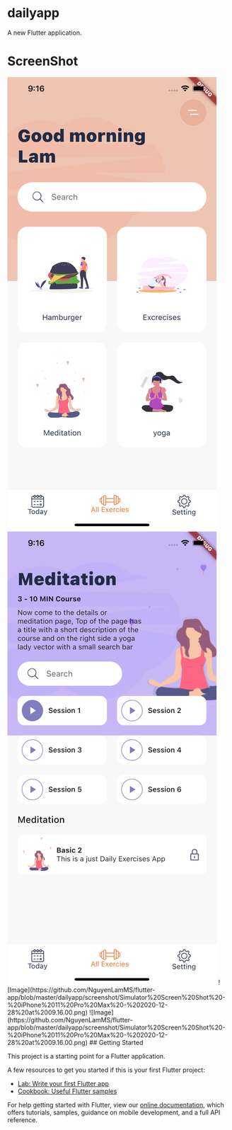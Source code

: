 # dailyapp

A new Flutter application.
# ScreenShot
<img src="screenshot/Simulator%20Screen%20Shot%20-%20iPhone%2011%20Pro%20Max%20-%202020-12-28%20at%2009.16.00.png" alt="Logo">
<img src="screenshot/Simulator%20Screen%20Shot%20-%20iPhone%2011%20Pro%20Max%20-%202020-12-28%20at%2009.16.05.png" alt="Logo">
![Image](https://github.com/NguyenLamMS/flutter-app/blob/master/dailyapp/screenshot/Simulator%20Screen%20Shot%20-%20iPhone%2011%20Pro%20Max%20-%202020-12-28%20at%2009.16.00.png)
![Image](https://github.com/NguyenLamMS/flutter-app/blob/master/dailyapp/screenshot/Simulator%20Screen%20Shot%20-%20iPhone%2011%20Pro%20Max%20-%202020-12-28%20at%2009.16.00.png)
## Getting Started

This project is a starting point for a Flutter application.

A few resources to get you started if this is your first Flutter project:

- [Lab: Write your first Flutter app](https://flutter.dev/docs/get-started/codelab)
- [Cookbook: Useful Flutter samples](https://flutter.dev/docs/cookbook)

For help getting started with Flutter, view our
[online documentation](https://flutter.dev/docs), which offers tutorials,
samples, guidance on mobile development, and a full API reference.

